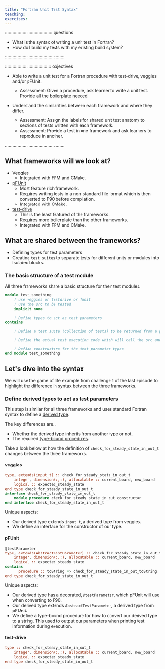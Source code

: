 ```yaml
---
title: "Fortran Unit Test Syntax"
teaching:
exercises:
---
```


:::::::::::::::::::::::::::::::::::::: questions 

- What is the syntax of writing a unit test in Fortran?
- How do I build my tests with my existing build system?

::::::::::::::::::::::::::::::::::::::::::::::::

::::::::::::::::::::::::::::::::::::: objectives

- Able to write a unit test for a Fortran procedure with test-drive, veggies and/or pFUnit.
    - Assessment: Given a procedure, ask learner to write a unit test. Provide all the boilerplate needed

- Understand the similarities between each framework and where they differ.
    - Assessment: Assign the labels for shared unit test anatomy to sections of tests written with each framework.
    - Assessment: Provide a test in one framework and ask learners to reproduce in another.

::::::::::::::::::::::::::::::::::::::::::::::::


## What frameworks will we look at?

- [Veggies](https://gitlab.com/everythingfunctional/veggies)
    - Integrated with FPM and CMake.
- [pFUnit](https://github.com/Goddard-Fortran-Ecosystem/pFUnit)
    - Most feature rich framework.
    - Requires writing tests in a non-standard file format which is then converted to F90 before compilation.
    - Integrated with CMake.
- [test-drive](https://github.com/fortran-lang/test-drive)
    - This is the least featured of the frameworks.
    - Requires more boilerplate than the other frameworks.
    - Integrated with FPM and CMake.

## What are shared between the frameworks?

- Defining types for test parameters
- Creating `test suites` to separate tests for different units or modules into isolated blocks.

### The basic structure of a test module

All three frameworks share a basic structure for their test modules.

```f90 
module test_something
    ! use veggies or testdrive or funit
    ! use the src to be tested
    implicit none

    ! Define types to act as test parameters
contains

    ! Define a test suite (collection of tests) to be returned from a procedure

    ! Define the actual test execution code which will call the src and execute assertions

    ! Define constructors for the test parameter types
end module test_something
```

## Let's dive into the syntax

We will use the game of life example from challenge 1 of the last episode to highlight the difference in syntax between the three frameworks.

### Define derived types to act as test parameters

This step is similar for all three frameworks and uses standard Fortran syntax to define a [derived type](https://fortran-lang.org/learn/quickstart/derived_types).

The key differences are...

- Whether the derived type inherits from another type or not.
- The required [type-bound procedures](https://fortran-lang.org/learn/quickstart/derived_types/#type-bound-procedures).

Take a look below at how the definition of `check_for_steady_state_in_out_t` changes between the three frameworks.

#### veggies

```f90
type, extends(input_t) :: check_for_steady_state_in_out_t
    integer, dimension(:,:), allocatable :: current_board, new_board
    logical :: expected_steady_state
end type check_for_steady_state_in_out_t
interface check_for_steady_state_in_out_t
    module procedure check_for_steady_state_in_out_constructor
end interface check_for_steady_state_in_out_t
```

Unique aspects:

- Our derived type extends `input_t`, a derived type from veggies.
- We define an interface for the constructor of our type.

#### pFUnit

```f90
@testParameter
type, extends(AbstractTestParameter) :: check_for_steady_state_in_out_t
    integer, dimension(:,:), allocatable :: current_board, new_board
    logical :: expected_steady_state
contains
      procedure :: toString => check_for_steady_state_in_out_toString
end type check_for_steady_state_in_out_t
```

Unique aspects:

- Our derived type has a decorated, `@testParameter`, which pFUnit will use when converting to F90.
- Our derived type extends `AbstractTestParameter`, a derived type from pFUnit.
- We define a type-bound procedure for how to convert our derived type to a string. This used to output our parameters when printing test information during execution.

#### test-drive

```f90
type :: check_for_steady_state_in_out_t
    integer, dimension(:,:), allocatable :: current_board, new_board
    logical :: expected_steady_state
end type check_for_steady_state_in_out_t
```
